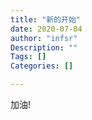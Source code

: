 ```yaml
---
title: "新的开始"
date: 2020-07-04
author: "infsr"
Description: ""
Tags: []
Categories: []

---
```



  加油!

<!--more-->
